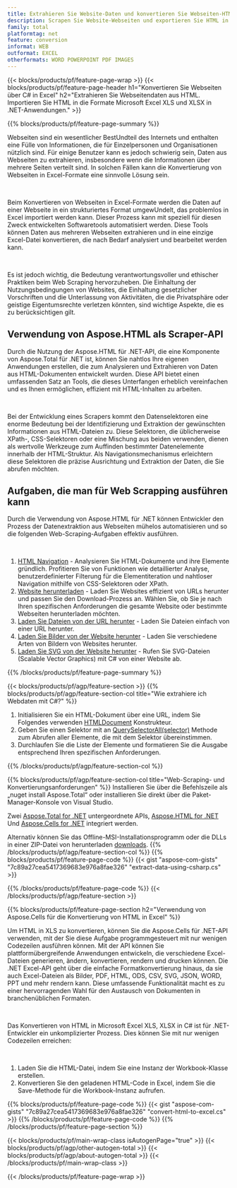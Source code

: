 ```yaml
---
title: Extrahieren Sie Website-Daten und konvertieren Sie Webseiten-HTML in eine Excel-Datei mit C#
description: Scrapen Sie Website-Webseiten und exportieren Sie HTML in Microsoft Excel-Dokumente. Entwickeln Sie .NET-Anwendungen, um Website-Daten in die Formate XLS und XLSX zu extrahieren.
family: total
platformtag: net
feature: conversion
informat: WEB
outformat: EXCEL
otherformats: WORD POWERPOINT PDF IMAGES
---
```

{{< blocks/products/pf/feature-page-wrap >}}
{{< blocks/products/pf/feature-page-header h1="Konvertieren Sie Webseiten über C# in Excel" h2="Extrahieren Sie Webseitendaten aus HTML. Importieren Sie HTML in die Formate Microsoft Excel XLS und XLSX in .NET-Anwendungen." >}}

{{% blocks/products/pf/feature-page-summary %}}

<p>Webseiten sind ein wesentlicher BestUndteil des Internets und enthalten eine Fülle von Informationen, die für Einzelpersonen und Organisationen nützlich sind. Für einige Benutzer kann es jedoch schwierig sein, Daten aus Webseiten zu extrahieren, insbesondere wenn die Informationen über mehrere Seiten verteilt sind. In solchen Fällen kann die Konvertierung von Webseiten in Excel-Formate eine sinnvolle Lösung sein.</p><br />
<p>Beim Konvertieren von Webseiten in Excel-Formate werden die Daten auf einer Webseite in ein strukturiertes Format umgewUndelt, das problemlos in Excel importiert werden kann. Dieser Prozess kann mit speziell für diesen Zweck entwickelten Softwaretools automatisiert werden. Diese Tools können Daten aus mehreren Webseiten extrahieren und in eine einzige Excel-Datei konvertieren, die nach Bedarf analysiert und bearbeitet werden kann.</p><br />

<p>Es ist jedoch wichtig, die Bedeutung verantwortungsvoller und ethischer Praktiken beim Web Scraping hervorzuheben. Die Einhaltung der Nutzungsbedingungen von Websites, die Einhaltung gesetzlicher Vorschriften und die Unterlassung von Aktivitäten, die die Privatsphäre oder geistige Eigentumsrechte verletzen könnten, sind wichtige Aspekte, die es zu berücksichtigen gilt.</p>

<h2 class="heading-border">Verwendung von Aspose.HTML als Scraper-API</h2>

<p>Durch die Nutzung der Aspose.HTML für .NET-API, die eine Komponente von Aspose.Total für .NET ist, können Sie nahtlos Ihre eigenen Anwendungen erstellen, die zum Analysieren und Extrahieren von Daten aus HTML-Dokumenten entwickelt wurden. Diese API bietet einen umfassenden Satz an Tools, die dieses Unterfangen erheblich vereinfachen und es Ihnen ermöglichen, effizient mit HTML-Inhalten zu arbeiten.</p><br />

<p>Bei der Entwicklung eines Scrapers kommt den Datenselektoren eine enorme Bedeutung bei der Identifizierung und Extraktion der gewünschten Informationen aus HTML-Dateien zu. Diese Selektoren, die üblicherweise XPath-, CSS-Selektoren oder eine Mischung aus beiden verwenden, dienen als wertvolle Werkzeuge zum Auffinden bestimmter Datenelemente innerhalb der HTML-Struktur. Als Navigationsmechanismus erleichtern diese Selektoren die präzise Ausrichtung und Extraktion der Daten, die Sie abrufen möchten.</p>

<h2 class="heading-border">Aufgaben, die man für Web Scrapping ausführen kann</h2>

<p>Durch die Verwendung von Aspose.HTML für .NET können Entwickler den Prozess der Datenextraktion aus Webseiten mühelos automatisieren und so die folgenden Web-Scraping-Aufgaben effektiv ausführen.</p><br />

1. [HTML Navigation](https://docs.aspose.com/html/net/html-navigation/) - Analysieren Sie HTML-Dokumente und ihre Elemente gründlich. Profitieren Sie von Funktionen wie detaillierter Analyse, benutzerdefinierter Filterung für die Elementiteration und nahtloser Navigation mithilfe von CSS-Selektoren oder XPath.
2. [Website herunterladen](https://docs.aspose.com/html/net/download-website/) - Laden Sie Websites effizient von URLs herunter und passen Sie den Download-Prozess an. Wählen Sie, ob Sie je nach Ihren spezifischen Anforderungen die gesamte Website oder bestimmte Webseiten herunterladen möchten.
3. [Laden Sie Dateien von der URL herunter](https://docs.aspose.com/html/net/download-file-from-url/) - Laden Sie Dateien einfach von einer URL herunter.
4. [Laden Sie Bilder von der Website herunter](https://docs.aspose.com/html/net/download-images-from-website/) - Laden Sie verschiedene Arten von Bildern von Websites herunter.
5. [Laden Sie SVG von der Website herunter](https://docs.aspose.com/html/net/download-svg-from-website/) - Rufen Sie SVG-Dateien (Scalable Vector Graphics) mit C# von einer Website ab.

{{% /blocks/products/pf/feature-page-summary  %}}

{{< blocks/products/pf/agp/feature-section >}}
{{% blocks/products/pf/agp/feature-section-col title="Wie extrahiere ich Webdaten mit C#?" %}}

1. Initialisieren Sie ein HTML-Dokument über eine URL, indem Sie Folgendes verwenden [HTMLDocument](https://reference.aspose.com/html/net/aspose.html/htmldocument/htmldocument/) Konstrukteur.
2. Geben Sie einen Selektor mit an [QuerySelectorAll(selector)](https://reference.aspose.com/html/net/aspose.html.dom/document/queryselectorall/) Methode zum Abrufen aller Elemente, die mit dem Selektor übereinstimmen.
3. Durchlaufen Sie die Liste der Elemente und formatieren Sie die Ausgabe entsprechend Ihren spezifischen Anforderungen.
 
{{% /blocks/products/pf/agp/feature-section-col %}}

{{% blocks/products/pf/agp/feature-section-col title="Web-Scraping- und Konvertierungsanforderungen" %}}
Installieren Sie über die Befehlszeile als „nuget install Aspose.Total“ oder installieren Sie direkt über die Paket-Manager-Konsole von Visual Studio.

Zwei [Aspose.Total for .NET](https://products.aspose.com/total/net/) untergeordnete APIs, [Aspose.HTML for .NET](https://products.aspose.com/html/net/) Und [Aspose.Cells for .NET](https://products.aspose.com/cells/net/) integriert werden.

Alternativ können Sie das Offline-MSI-Installationsprogramm oder die DLLs in einer ZIP-Datei von herunterladen [downloads](https://releases.aspose.com/total/net).
{{% /blocks/products/pf/agp/feature-section-col %}}
{{% blocks/products/pf/feature-page-code %}}
{{< gist "aspose-com-gists" "7c89a27cea5417369683e976a8fae326" "extract-data-using-csharp.cs" >}}

{{% /blocks/products/pf/feature-page-code %}}
{{< /blocks/products/pf/agp/feature-section >}}

{{% blocks/products/pf/feature-page-section  h2="Verwendung von Aspose.Cells für die Konvertierung von HTML in Excel" %}}
<p>Um HTML in XLS zu konvertieren, können Sie die Aspose.Cells für .NET-API verwenden, mit der Sie diese Aufgabe programmgesteuert mit nur wenigen Codezeilen ausführen können. Mit der API können Sie plattformübergreifende Anwendungen entwickeln, die verschiedene Excel-Dateien generieren, ändern, konvertieren, rendern und drucken können. Die .NET Excel-API geht über die einfache Formatkonvertierung hinaus, da sie auch Excel-Dateien als Bilder, PDF, HTML, ODS, CSV, SVG, JSON, WORD, PPT und mehr rendern kann. Diese umfassende Funktionalität macht es zu einer hervorragenden Wahl für den Austausch von Dokumenten in branchenüblichen Formaten.</p><br />

<p>Das Konvertieren von HTML in Microsoft Excel XLS, XLSX in C# ist für .NET-Entwickler ein unkomplizierter Prozess. Dies können Sie mit nur wenigen Codezeilen erreichen:</p><br />

1. Laden Sie die HTML-Datei, indem Sie eine Instanz der Workbook-Klasse erstellen.
1. Konvertieren Sie den geladenen HTML-Code in Excel, indem Sie die Save-Methode für die Workbook-Instanz aufrufen.

{{% blocks/products/pf/feature-page-code %}}
{{< gist "aspose-com-gists" "7c89a27cea5417369683e976a8fae326" "convert-html-to-excel.cs" >}}
{{% /blocks/products/pf/feature-page-code  %}}
{{% /blocks/products/pf/feature-page-section %}}

{{< blocks/products/pf/main-wrap-class isAutogenPage="true" >}}
{{< blocks/products/pf/agp/other-autogen-total >}}
{{< blocks/products/pf/agp/about-autogen-total >}}
{{< /blocks/products/pf/main-wrap-class >}}

{{< /blocks/products/pf/feature-page-wrap >}}